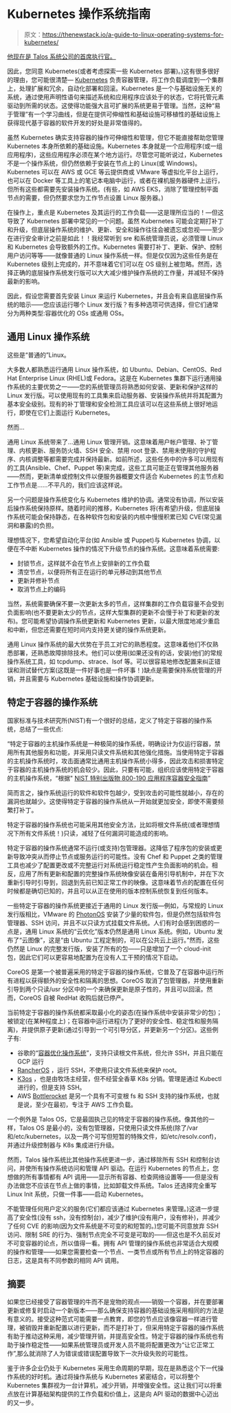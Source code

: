 # Kubernetes 操作系统指南

> 原文：<https://thenewstack.io/a-guide-to-linux-operating-systems-for-kubernetes/>

[](https://www.linkedin.com/in/francissteve/)

 [他现在是 Talos 系统公司的首席执行官。](https://www.linkedin.com/in/francissteve/) [](https://www.linkedin.com/in/francissteve/)

因此，您同意 Kubernetes(或者考虑探索一些 Kubernetes 部署)。)这有很多很好的理由，您可能很清楚— [Kubernetes](https://thenewstack.io/category/kubernetes/) 负责容器管理，将工作负载调度到一个集群上，处理扩展和冗余，自动化部署和回滚。Kubernetes 是一个与基础设施无关的系统，通过使用声明性语句来描述系统和应用程序应该处于的状态，它将托管元素驱动到所需的状态。这使得功能强大且可扩展的系统更易于管理。当然，这种“易于管理”有一个学习曲线，但是在提供可伸缩性和基础设施可移植性的基础设施上获得现代基于容器的软件开发的好处是非常值得的。

虽然 Kubernetes 确实支持容器的操作可伸缩性和管理，但它不能直接帮助您管理 Kubernetes 本身所依赖的基础设施。Kubernetes 本身就是一个应用程序(或一组应用程序)，这些应用程序必须在某个地方运行。尽管您可能听说过，Kubernetes 不是一个操作系统，但仍然依赖于安装在节点上的 Linux(或 Windows)。Kubernetes 可以在 AWS 或 GCE 等云提供商或 VMware 等虚拟化平台上运行，也可以在 Docker 等工具上的笔记本电脑中运行，或者在裸机服务器硬件上运行，但所有这些都需要先安装操作系统。(有些，如 AWS EKS，消除了管理控制平面节点的需要，但仍然要求您为工作节点设置 Linux 服务器。)

在操作上，重点是 Kubernetes 及其运行的工作负载——这是理所应当的！—但这导致了 Kubernetes 部署中常见的一个问题。虽然 Kubernetes 可能会定期打补丁和升级，但底层操作系统的维护、更新、安全和操作往往会被遗忘或忽视——至少在进行安全审计之前是如此！！我经常听到 sre 和系统管理员说，必须管理 Linux 和 Kubernetes 会导致额外的工作。Kubernetes 需要打补丁、更新、保护、控制用户访问等等——就像普通的 Linux 操作系统一样。但是仅仅因为这些任务是在 Kubernetes 级别上完成的，并不意味着它们可以在 OS 级别上被忽略。然而，选择正确的底层操作系统发行版可以大大减少维护操作系统的工作量，并减轻不保持最新的影响。

因此，假设您需要首先安装 Linux 来运行 Kubernetes，并且会有来自底层操作系统的暗示——您应该运行哪个 Linux 发行版？有多种选项可供选择，但它们通常分为两种类型:容器优化的 OSs 或通用 OSs。

## 通用 Linux 操作系统

这些是“普通的”Linux。

大多数人都熟悉运行通用 Linux 操作系统，如 Ubuntu、Debian、CentOS、Red Hat Enterprise Linux (RHEL)或 Fedora。这是在 Kubernetes 集群下运行通用操作系统的主要优势之一——您的系统管理员将熟悉如何安装、更新和保护这样的 Linux 发行版。可以使用现有的工具集来启动服务器、安装操作系统并将其配置为基本安全级别。现有的补丁管理和安全检测工具应该可以在这些系统上很好地运行，即使在它们上面运行 Kubernetes。

然而…

通用 Linux 系统带来了…通用 Linux 管理开销。这意味着用户帐户管理、补丁管理、内核更新、服务防火墙、SSH 安全、禁用 root 登录、禁用未使用的守护程序、内核调整等都需要完成并保持最新。如前所述，这些任务中的许多可以用现有的工具(Ansible、Chef、Puppet 等)来完成，这些工具可能正在管理其他服务器——然而，更新清单或控制文件以便服务器概要文件适合 Kubernetes 的主节点和工作节点是……不平凡的，我们应该这样说。

另一个问题是操作系统变化与 Kubernetes 维护的协调。通常没有协调，所以安装后操作系统保持原样。随着时间的推移，Kubernetes 将(有希望)升级，但底层操作系统可能会保持静态，在各种软件包和安装的内核中慢慢积累已知 CVE(常见漏洞和暴露)的负担。

理想情况下，您希望自动化平台(如 Ansible 或 Puppet)与 Kubernetes 协调，以便在不中断 Kubernetes 操作的情况下升级节点的操作系统。这意味着系统需要:

*   封锁节点，这样就不会在节点上安排新的工作负载
*   清空节点，以便将所有正在运行的单元移动到其他节点
*   更新并修补节点
*   取消节点上的编码

当然，系统需要确保不要一次更新太多的节点，这样集群的工作负载容量不会受到负面影响(也不要更新太少的节点，这样大型集群的更新不会慢于补丁和更新的发布)。您可能希望协调操作系统更新和 Kubernetes 更新，以最大限度地减少重启和中断，但您还需要在短时间内支持更关键的操作系统更新。

通用 Linux 操作系统的最大优势在于员工对它的熟悉程度。这意味着他们不仅熟悉部署，还熟悉故障排除技术。他们可以使用(如果还没有的话，安装)他们的常规操作系统工具，如 tcpdump、strace、lsof 等。可以很容易地修改配置来纠正错误和测试替代方案(这既是一件好事也是一件坏事！)缺点是需要保持系统管理的开销，并且需要与 Kubernetes 基础设施和操作协调更新。

## 特定于容器的操作系统

国家标准与技术研究所(NIST)有一个很好的总结，定义了特定于容器的操作系统，总结了一些优点:

“特定于容器的主机操作系统是一种极简的操作系统，明确设计为仅运行容器，禁用所有其他服务和功能，并采用只读文件系统和其他强化措施。当使用特定于容器的主机操作系统时，攻击面通常比通用主机操作系统小得多，因此攻击和损害特定于容器的主机操作系统的机会较少。因此，只要有可能，组织应该使用特定于容器的主机操作系统，“根据" [NIST 特别出版物 800-190 应用程序容器安全指南](https://nvlpubs.nist.gov/nistpubs/SpecialPublications/NIST.SP.800-190.pdf)”

简而言之，操作系统运行的软件和软件包越少，受到攻击的可能性就越小，存在的漏洞也就越少。这使得特定于容器的操作系统从一开始就更加安全，即使不需要频繁打补丁。

特定于容器的操作系统也可能采用其他安全方法，比如将根文件系统(或者理想情况下所有文件系统！)只读，减轻了任何漏洞可能造成的影响。

特定于容器的操作系统通常不运行(或支持)包管理器。这降低了程序包的安装或更新导致冲突从而停止节点或服务运行的可能性。没有 Chef 和 Puppet 之类的管理工具也减少了配置更改或不完整运行对系统运行稳定性产生负面影响的机会。相反，应用了所有更新和配置的完整操作系统映像安装在备用引导机制中，并在下次重新引导时引导到，回退到先前已知正常工作的映像。这意味着节点的配置在任何时候都是确切已知的，并且可以从正在使用的版本控制系统恢复到任何版本。

一些特定于容器的操作系统更接近于通用的 Linux 发行版—例如，与常规的 Linux 发行版相比，VMware 的 [PhotonOS](https://vmware.github.io/photon/) 安装了少量的软件包，但是仍然包括软件包管理器、SSH 访问，并且不以只读方式挂载文件系统。人们有时会感到困惑的一点是，通用 Linux 系统的“云优化”版本仍然是通用 Linux 系统。例如，Ubuntu 发布了“云图像”，这是“由 Ubuntu 工程定制的，可以在公共云上运行。”然而，这些仍然是 Linux 的完整发行版，安装了所有的包——只是增加了一个 cloud-init 包，因此它们可以更容易地配置为在没有人工干预的情况下启动。

CoreOS 是第一个被普遍采用的特定于容器的操作系统，它普及了在容器中运行所有进程以获得额外的安全性和隔离的思想。CoreOS 取消了包管理器，并使用重新引导到两个只读/usr 分区中的一个来确保更新是原子性的，并且可以回滚。然而，CoreOS 自被 RedHat 收购后就已停产。

当前特定于容器的操作系统都采取最小化的姿态(在操作系统中安装非常少的包)；被锁定(在某种程度上)；在容器中运行进程(为了更好的安全性、稳定性和服务隔离)，并提供原子更新(通过引导到一个可引导分区，并更新另一个分区)。这些例子有:

*   谷歌的“[容器优化操作系统](https://cloud.google.com/container-optimized-os)”，支持只读根文件系统，但允许 SSH，并且只能在 GCP 运行
*   [RancherOS](https://rancher.com/docs/os/v1.x/en/) ，运行 SSH，不使用只读文件系统来保护 root。
*   [K3os](https://github.com/rancher/k3os) ，也是由牧场主经营，但不经营全香草 K8s 分销。管理是通过 Kubectl 进行的，但是支持 SSH。
*   AWS [Bottlerocket](https://aws.amazon.com/bottlerocket/) 是另一个具有不可变根 fs 和 SSH 支持的操作系统，也就是说，至少在最初，专注于 AWS 工作负载。

一个例外是 Talos OS，它是最固执己见的特定于容器的操作系统。像其他的一样，Talos OS 是最小的，没有包管理器，只使用只读文件系统(除了/var 和/etc/kubernetes，以及一两个可写但短暂的特殊文件，如/etc/resolv.conf)，并通过升级控制器与 K8s 集成进行升级。

然而，Talos 操作系统比其他操作系统更进一步，通过移除所有 SSH 和控制台访问，并使所有操作系统访问和管理 API 驱动。在运行 Kubernetes 的节点上，您想做的所有事情都有 API 调用——显示所有容器、检查网络设置等——但是没有办法做您不应该在节点上做的事情，比如卸载文件系统。Talos 还选择完全重写 Linux Init 系统，只做一件事——启动 Kubernetes。

不能管理任何用户定义的服务(它们都应该通过 Kubernetes 来管理。)这进一步提高了安全性(没有 ssh，没有控制台)，减少了维护(没有用户，没有修补)，并减少了任何 CVE 的影响(因为文件系统是不可变的和短暂的。)您可能不同意放弃 SSH 访问、限制 SRE 的行为、强制节点完全不可变是可取的——但这也是不久前反对不可变容器的论点，所以值得一看。拥有 API 管理的操作系统也非常适合大规模的操作和管理——如果您需要检查一个节点、一类节点或所有节点上的特定容器的日志，这是具有不同参数的相同 API 调用。

## 摘要

如果您已经接受了容器管理的牛而不是宠物的观点——销毁一个容器，并在要部署更新或修复时启动一个新版本——那么确保支持容器的基础设施采用相同的方法是有意义的。接受这种范式可能需要一点教育，即您的节点应该像容器一样进行管理，被销毁并重新配置以进行更新，而不是打补丁，但采用特定于容器的操作系统有助于推动这种采用，减少管理开销，并提高安全性。特定于容器的操作系统也有助于操作稳定性——如果系统管理员或开发人员不能将配置更改为“让它正常工作”,那么就消除了人为错误或错误配置导致下一次升级失败的可能性。

鉴于许多企业仍处于 Kubernetes 采用生命周期的早期，现在是熟悉这个下一代操作系统的好时机。通过将操作系统与 Kubernetes 紧密结合，可以将整个 Kubernetes 集群视为一台计算机，减少开销，并增强安全性。这让我们可以将重点放在计算基础架构提供的工作负载和价值上，这是向 API 驱动的数据中心迈出的又一步。

<svg xmlns:xlink="http://www.w3.org/1999/xlink" viewBox="0 0 68 31" version="1.1"><title>Group</title> <desc>Created with Sketch.</desc></svg>